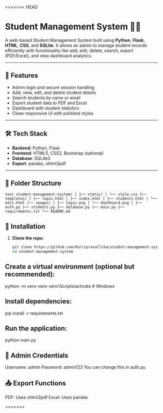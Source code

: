 <<<<<<< HEAD
# Student Management System 🧑‍🎓

A web-based Student Management System built using **Python**, **Flask**, **HTML**, **CSS**, and **SQLite**. It allows an admin to manage student records efficiently with functionality like add, edit, delete, search, export (PDF/Excel), and view dashboard analytics.

---

## 🚀 Features

- Admin login and secure session handling
- Add, view, edit, and delete student details
- Search students by name or email
- Export student data to PDF and Excel
- Dashboard with student statistics
- Clean responsive UI with polished styles

---

## 🛠️ Tech Stack

- **Backend**: Python, Flask
- **Frontend**: HTML5, CSS3, Bootstrap (optional)
- **Database**: SQLite3
- **Export**: pandas, xhtml2pdf

---

## 📁 Folder Structure

```text student-management-system/ │ ├── static/ │ └── style.css ├── templates/ │ ├── login.html │ ├── index.html │ ├── students.html │ └── edit.html ├── images/ │ ├── login.png │ └── dashboard.png │ ├── auth.py ├── students.py ├── database.py ├── main.py ├── requirements.txt └── README.md ```



## 🔧 Installation

1. **Clone the repo**:
   ```bash
   git clone https://github.com/Karripravallika/student-management-system.git
   cd student-management-system

## Create a virtual environment (optional but recommended): 

python -m venv venv
venv\Scripts\activate   # Windows

## Install dependencies:
pip install -r requirements.txt

## Run the application:
python main.py

## 🔑 Admin Credentials

Username: admin
Password: admin123
You can change this in auth.py.

## 📤 Export Functions

PDF: Uses xhtml2pdf
Excel: Uses pandas

=======

